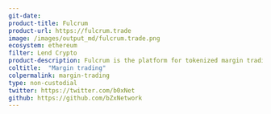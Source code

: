 ```yaml
---
git-date:
product-title: Fulcrum
product-url: https://fulcrum.trade
image: /images/output_md/fulcrum.trade.png
ecosystem: ethereum
filter: Lend Crypto
product-description: Fulcrum is the platform for tokenized margin trading and lending,  enables users to lend assets for interest or enter into short/leveraged positions.
coltitle:  "Margin trading"
colpermalink: margin-trading
type: non-custodial
twitter: https://twitter.com/b0xNet
github: https://github.com/bZxNetwork
---
```

